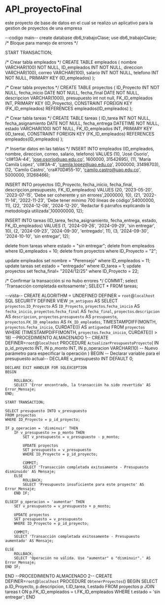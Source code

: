 # API_proyectoFinal
este proyecto de base de datos en el cual se realizo un aplicativo para la gestion de proyectos de una empresa

--codigo main--
create database db6_trabajoClase;
use db6_trabajoClase;
/* Bloque para manejo de errores */

START TRANSACTION;

/* Crear tabla empleados */
CREATE TABLE empleados (
    nombre VARCHAR(100) NOT NULL,
    ID_empleados INT NOT NULL,
    direccion VARCHAR(100),
    correo VARCHAR(100),
    salario INT NOT NULL,
    telefono INT NOT NULL,
    PRIMARY KEY (ID_empleados)
);

/* Crear tabla proyectos */
CREATE TABLE proyectos (
    ID_Proyecto INT NOT NULL,
    fecha_inicio DATE NOT NULL,
    fecha_final DATE NOT NULL,
    descripcion VARCHAR(1000),
    presupuesto int not null,
    FK_ID_empleados INT,
    PRIMARY KEY (ID_Proyecto),
    CONSTRAINT FOREIGN KEY (FK_ID_empleados) REFERENCES empleados(ID_empleados)
);

/* Crear tabla tareas */
CREATE TABLE tareas (
    ID_tarea INT NOT NULL,
    fecha_asignamiento DATE NOT NULL,
    fecha_entrega DATETIME NOT NULL,
    estado VARCHAR(100) NOT NULL,
    FK_ID_empleados INT,
    PRIMARY KEY (ID_tarea),
    CONSTRAINT FOREIGN KEY (FK_ID_empleados) REFERENCES empleados(ID_empleados)
);

/* Insertar datos en las tablas */
INSERT INTO empleados (ID_empleados, nombre, direccion, correo, salario, telefono) VALUES 
(10, 'José Osorio', 'cll#13A-44', 'jose.osorio@uao.edu.co', 1600000, 31542695),
(11, 'María Camila Lopez', 'cll#3A-4', 'camila.lopez@uao.edu.co', 2000000, 31498703),
(12, 'Camilo Castro', 'cra#70D#55-10', 'camilo.castro@uao.edu.co', 5000000, 31268466);

INSERT INTO proyectos (ID_Proyecto, fecha_inicio, fecha_final, descripcion,presupuesto, FK_ID_empleados) VALUES 
(20, '2023-05-20', '2023-07-15', 'Debe ser coherente y sin errores',2000000, 10),
(21, '2022-11-14', '2022-11-23', 'Debe tener mínimo 700 líneas de código',54000000, 11),
(22, '2024-12-08', '2024-12-20', 'Redactar 6 párrafos explicando la metodología utilizada',100000000, 12);

INSERT INTO tareas (ID_tarea, fecha_asignamiento, fecha_entrega, estado, FK_ID_empleados) VALUES 
(1, '2024-09-26', '2024-09-29', 'sin entregar', 10),
(2, '2024-09-23', '2024-09-30', 'entregado', 11),
(3, '2024-09-30', '2024-10-10', 'sin entregar', 12);

delete from tareas where estado = "sin entregar";
delete from empleados where ID_empleados = 10;
delete from proyectos where ID_Proyecto = "2";

update empleados set nombre = "Perensejo" where ID_empleados = 11;
update tareas set estado = "entregado" where ID_tarea = 1;
update proyectos set fecha_final= "2024/12/25" where ID_Proyecto = 22;

/* Confirmar la transacción si no hubo errores */
COMMIT;
select 'Transacción completada exitosamente';
SELECT * FROM tareas;

--vista--
CREATE 
    ALGORITHM = UNDEFINED 
    DEFINER = `root`@`localhost` 
    SQL SECURITY DEFINER
VIEW `jm_antiguos` AS
    SELECT 
        `proyectos`.`ID_Proyecto` AS `ID_Proyecto`,
        `proyectos`.`fecha_inicio` AS `fecha_inicio`,
        `proyectos`.`fecha_final` AS `fecha_final`,
        `proyectos`.`descripcion` AS `descripcion`,
        `proyectos`.`presupuesto` AS `presupuesto`,
        `proyectos`.`FK_ID_empleados` AS `FK_ID_empleados`,
        TIMESTAMPDIFF(MONTH,
            `proyectos`.`fecha_inicio`,
            CURDATE()) AS `antiguedad`
    FROM
        `proyectos`
    WHERE
        (TIMESTAMPDIFF(MONTH,
            `proyectos`.`fecha_inicio`,
            CURDATE()) > 18)
--PROCEDIMIENTO ALMACENADO 1--
CREATE DEFINER=`root`@`localhost` PROCEDURE `ActualizarPresupuestoProyecto`(
    IN p_id_proyecto INT,
    IN p_monto INT,
    IN p_operacion VARCHAR(10) -- Nuevo parámetro para especificar la operación
)
BEGIN
    -- Declarar variable para el presupuesto actual--
    DECLARE v_presupuesto INT DEFAULT 0;

    DECLARE EXIT HANDLER FOR SQLEXCEPTION
    BEGIN

        ROLLBACK;
        SELECT 'Error encontrado, la transacción ha sido revertida' AS Error_Mensaje;
    END;

    START TRANSACTION;

    SELECT presupuesto INTO v_presupuesto
    FROM proyectos
    WHERE ID_Proyecto = p_id_proyecto;

    IF p_operacion = 'disminuir' THEN
        IF v_presupuesto >= p_monto THEN
            SET v_presupuesto = v_presupuesto - p_monto;

            UPDATE proyectos
            SET presupuesto = v_presupuesto
            WHERE ID_Proyecto = p_id_proyecto;

            COMMIT;
            SELECT 'Transacción completada exitosamente - Presupuesto disminuido' AS Mensaje;
        ELSE
            ROLLBACK;
            SELECT 'Presupuesto insuficiente para este proyecto' AS Error_Mensaje;
        END IF;
        
    ELSEIF p_operacion = 'aumentar' THEN
        SET v_presupuesto = v_presupuesto + p_monto;

        UPDATE proyectos
        SET presupuesto = v_presupuesto
        WHERE ID_Proyecto = p_id_proyecto;

        COMMIT;
        SELECT 'Transacción completada exitosamente - Presupuesto aumentado' AS Mensaje;
        
    ELSE
        ROLLBACK;
        SELECT 'Operación no válida. Use "aumentar" o "disminuir".' AS Error_Mensaje;
    END IF;
END
--PROCEDIMIENTO ALMACENADO 2--
CREATE DEFINER=`root`@`localhost` PROCEDURE `ObtenerProyectos`()
BEGIN
    SELECT p.ID_Proyecto, p.descripcion, t.ID_tarea, t.estado
    FROM proyectos p
    JOIN tareas t ON p.FK_ID_empleados = t.FK_ID_empleados
    WHERE t.estado = 'sin entregar';
END


